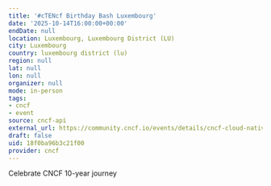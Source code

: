 ```yaml
---
title: '#cTENcf Birthday Bash Luxembourg'
date: '2025-10-14T16:00:00+00:00'
endDate: null
location: Luxembourg, Luxembourg District (LU)
city: Luxembourg
country: luxembourg district (lu)
region: null
lat: null
lon: null
organizer: null
mode: in-person
tags:
- cncf
- event
source: cncf-api
external_url: https://community.cncf.io/events/details/cncf-cloud-native-luxembourg-presents-ctencf-birthday-bash-luxembourg/
draft: false
uid: 18f0ba96b3c21f00
provider: cncf
---
```

Celebrate CNCF 10-year journey
